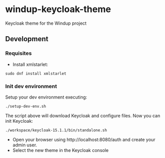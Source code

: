 # windup-keycloak-theme

Keycloak theme for the Windup project

## Development

### Requisites

- Install xmlstarlet:

```shell
sudo dnf install xmlstarlet
```

### Init dev environment

Setup your dev environment executing:

```shell
./setup-dev-env.sh
```

The script above will download Keycloak and configure files. Now you can init Keycloak:

```shell
./workspace/keycloak-15.1.1/bin/standalone.sh
```

- Open your browser using http://localhost:8080/auth and create your admin user.
- Select the new theme in the Keycloak console
